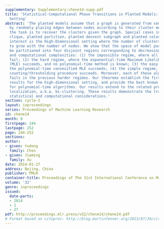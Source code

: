 ```yaml
---
supplementary: Supplementary:chene14-supp.pdf
title: 'Statistical-Computational Phase Transitions in Planted Models: The High-Dimensional
  Setting'
abstract: 'The planted models assume that a graph is generated from some unknown clusters
  by randomly placing edges between nodes according to their cluster memberships;
  the task is to recover the clusters given the graph. Special cases include planted
  clique, planted partition, planted densest subgraph and planted coloring. Of particular
  interest is the High-Dimensional setting where the number of clusters is allowed
  to grow with the number of nodes. We show that the space of model parameters can
  be partitioned into four disjoint regions corresponding to decreasing statistical
  and computational complexities: (1) the impossible regime, where all algorithms
  fail; (2) the hard regime, where the exponential-time Maximum Likelihood Estimator
  (MLE) succeeds, and no polynomial-time method is known; (3) the easy regime, where
  the polynomial-time convexified MLE succeeds; (4) the simple regime, where a simple
  counting/thresholding procedure succeeds. Moreover, each of these algorithms provably
  fails in the previous harder regimes. Our theorems establish the first minimax recovery
  results for the high-dimensional setting, and provide the best known guarantees
  for polynomial-time algorithms. Our results extend to the related problem of submatrix
  localization, a.k.a. bi-clustering. These results demonstrate the tradeoffs between
  statistical and computational considerations.'
section: cycle-2
layout: inproceedings
series: Proceedings of Machine Learning Research
id: chene14
month: 0
firstpage: 244
lastpage: 252
page: 244-252
sections: 
author:
- given: Yudong
  family: Chen
- given: Jiaming
  family: Xu
date: 2014-01-27
address: Bejing, China
publisher: PMLR
container-title: Proceedings of The 31st International Conference on Machine Learning
volume: '32'
genre: inproceedings
issued:
  date-parts:
  - 2014
  - 1
  - 27
pdf: http://proceedings.mlr.press/v32/chene14/chene14.pdf
# Format based on citeproc: http://blog.martinfenner.org/2013/07/30/citeproc-yaml-for-bibliographies/
---
```

